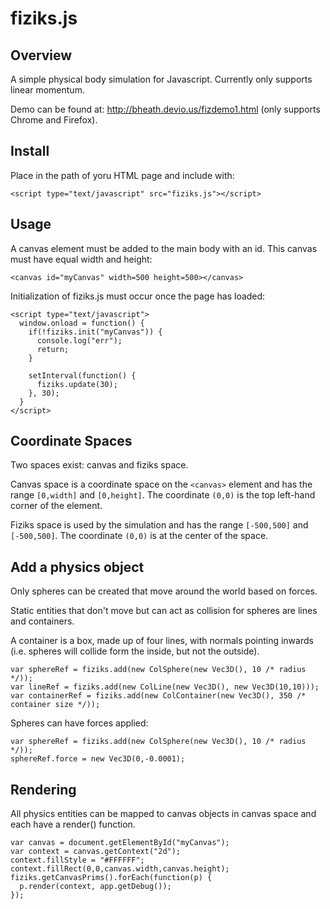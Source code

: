 # fiziks.js

## Overview

A simple physical body simulation for Javascript. Currently only supports linear momentum.

Demo can be found at: http://bheath.devio.us/fizdemo1.html (only supports Chrome and Firefox).

## Install

Place in the path of yoru HTML page and include with:

```
<script type="text/javascript" src="fiziks.js"></script>
```

## Usage

A canvas element must be added to the main body with an id. This canvas
must have equal width and height:

```
<canvas id="myCanvas" width=500 height=500></canvas>
```

Initialization of fiziks.js must occur once the page has loaded:

```
<script type="text/javascript">
  window.onload = function() {
    if(!fiziks.init("myCanvas")) {
      console.log("err");
      return; 
    }

    setInterval(function() {
      fiziks.update(30);
    }, 30);
  }
</script>
```

## Coordinate Spaces

Two spaces exist: canvas and fiziks space.

Canvas space is a coordinate space on the `<canvas>` element and has the range `[0,width]` and `[0,height]`. The coordinate `(0,0)` is the top left-hand corner of the element.

Fiziks space is used by the simulation and has the range `[-500,500]` and `[-500,500]`. The coordinate `(0,0)` is at the center of the space.

## Add a physics object

Only spheres can be created that move around the world based on forces.

Static entities that don't move but can act as collision for spheres are lines and containers.

A container is a box, made up of four lines, with normals pointing inwards (i.e. spheres will 
collide form the inside, but not the outside).

```
var sphereRef = fiziks.add(new ColSphere(new Vec3D(), 10 /* radius */));
var lineRef = fiziks.add(new ColLine(new Vec3D(), new Vec3D(10,10)));
var containerRef = fiziks.add(new ColContainer(new Vec3D(), 350 /* container size */));
```

Spheres can have forces applied:

```
var sphereRef = fiziks.add(new ColSphere(new Vec3D(), 10 /* radius */));
sphereRef.force = new Vec3D(0,-0.0001);
```

## Rendering

All physics entities can be mapped to canvas objects in canvas space and each have a render() function.

```
var canvas = document.getElementById("myCanvas");
var context = canvas.getContext("2d");
context.fillStyle = "#FFFFFF";
context.fillRect(0,0,canvas.width,canvas.height);
fiziks.getCanvasPrims().forEach(function(p) {
  p.render(context, app.getDebug());
});
```